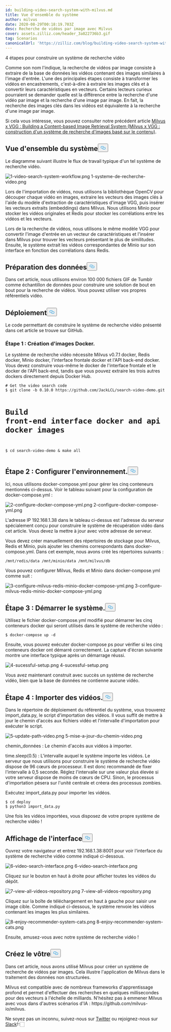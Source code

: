 ```yaml
---
id: building-video-search-system-with-milvus.md
title: Vue d'ensemble du système
author: milvus
date: 2020-08-29T00:18:19.703Z
desc: Recherche de vidéos par image avec Milvus
cover: assets.zilliz.com/header_3a822736b3.gif
tag: Scenarios
canonicalUrl: 'https://zilliz.com/blog/building-video-search-system-with-milvus'
---
```

<custom-h1>4 étapes pour construire un système de recherche vidéo</custom-h1><p>Comme son nom l'indique, la recherche de vidéos par image consiste à extraire de la base de données les vidéos contenant des images similaires à l'image d'entrée. L'une des principales étapes consiste à transformer les vidéos en encastrements, c'est-à-dire à extraire les images clés et à convertir leurs caractéristiques en vecteurs. Certains lecteurs curieux pourraient se demander quelle est la différence entre la recherche d'une vidéo par image et la recherche d'une image par image. En fait, la recherche des images clés dans les vidéos est équivalente à la recherche d'une image par image.</p>
<p>Si cela vous intéresse, vous pouvez consulter notre précédent article <a href="https://medium.com/unstructured-data-service/milvus-application-1-building-a-reverse-image-search-system-based-on-milvus-and-vgg-aed4788dd1ea">Milvus x VGG : Building a Content-based Image Retrieval System (Milvus x VGG : construction d'un système de recherche d'images basé sur le contenu)</a>.</p>
<h2 id="System-overview" class="common-anchor-header">Vue d'ensemble du système<button data-href="#System-overview" class="anchor-icon" translate="no">
      <svg translate="no"
        aria-hidden="true"
        focusable="false"
        height="20"
        version="1.1"
        viewBox="0 0 16 16"
        width="16"
      >
        <path
          fill="#0092E4"
          fill-rule="evenodd"
          d="M4 9h1v1H4c-1.5 0-3-1.69-3-3.5S2.55 3 4 3h4c1.45 0 3 1.69 3 3.5 0 1.41-.91 2.72-2 3.25V8.59c.58-.45 1-1.27 1-2.09C10 5.22 8.98 4 8 4H4c-.98 0-2 1.22-2 2.5S3 9 4 9zm9-3h-1v1h1c1 0 2 1.22 2 2.5S13.98 12 13 12H9c-.98 0-2-1.22-2-2.5 0-.83.42-1.64 1-2.09V6.25c-1.09.53-2 1.84-2 3.25C6 11.31 7.55 13 9 13h4c1.45 0 3-1.69 3-3.5S14.5 6 13 6z"
        ></path>
      </svg>
    </button></h2><p>Le diagramme suivant illustre le flux de travail typique d'un tel système de recherche vidéo.</p>
<p>
  
   <span class="img-wrapper"> <img translate="no" src="https://assets.zilliz.com/1_video_search_system_workflow_c68d658b93.png" alt="1-video-search-system-workflow.png" class="doc-image" id="1-video-search-system-workflow.png" />
   </span> <span class="img-wrapper"> <span>1-systeme-de-recherche-video.png</span> </span></p>
<p>Lors de l'importation de vidéos, nous utilisons la bibliothèque OpenCV pour découper chaque vidéo en images, extraire les vecteurs des images clés à l'aide du modèle d'extraction de caractéristiques d'image VGG, puis insérer les vecteurs extraits (embeddings) dans Milvus. Nous utilisons Minio pour stocker les vidéos originales et Redis pour stocker les corrélations entre les vidéos et les vecteurs.</p>
<p>Lors de la recherche de vidéos, nous utilisons le même modèle VGG pour convertir l'image d'entrée en un vecteur de caractéristiques et l'insérer dans Milvus pour trouver les vecteurs présentant le plus de similitudes. Ensuite, le système extrait les vidéos correspondantes de Minio sur son interface en fonction des corrélations dans Redis.</p>
<h2 id="Data-preparation" class="common-anchor-header">Préparation des données<button data-href="#Data-preparation" class="anchor-icon" translate="no">
      <svg translate="no"
        aria-hidden="true"
        focusable="false"
        height="20"
        version="1.1"
        viewBox="0 0 16 16"
        width="16"
      >
        <path
          fill="#0092E4"
          fill-rule="evenodd"
          d="M4 9h1v1H4c-1.5 0-3-1.69-3-3.5S2.55 3 4 3h4c1.45 0 3 1.69 3 3.5 0 1.41-.91 2.72-2 3.25V8.59c.58-.45 1-1.27 1-2.09C10 5.22 8.98 4 8 4H4c-.98 0-2 1.22-2 2.5S3 9 4 9zm9-3h-1v1h1c1 0 2 1.22 2 2.5S13.98 12 13 12H9c-.98 0-2-1.22-2-2.5 0-.83.42-1.64 1-2.09V6.25c-1.09.53-2 1.84-2 3.25C6 11.31 7.55 13 9 13h4c1.45 0 3-1.69 3-3.5S14.5 6 13 6z"
        ></path>
      </svg>
    </button></h2><p>Dans cet article, nous utilisons environ 100 000 fichiers GIF de Tumblr comme échantillon de données pour construire une solution de bout en bout pour la recherche de vidéos. Vous pouvez utiliser vos propres référentiels vidéo.</p>
<h2 id="Deployment" class="common-anchor-header">Déploiement<button data-href="#Deployment" class="anchor-icon" translate="no">
      <svg translate="no"
        aria-hidden="true"
        focusable="false"
        height="20"
        version="1.1"
        viewBox="0 0 16 16"
        width="16"
      >
        <path
          fill="#0092E4"
          fill-rule="evenodd"
          d="M4 9h1v1H4c-1.5 0-3-1.69-3-3.5S2.55 3 4 3h4c1.45 0 3 1.69 3 3.5 0 1.41-.91 2.72-2 3.25V8.59c.58-.45 1-1.27 1-2.09C10 5.22 8.98 4 8 4H4c-.98 0-2 1.22-2 2.5S3 9 4 9zm9-3h-1v1h1c1 0 2 1.22 2 2.5S13.98 12 13 12H9c-.98 0-2-1.22-2-2.5 0-.83.42-1.64 1-2.09V6.25c-1.09.53-2 1.84-2 3.25C6 11.31 7.55 13 9 13h4c1.45 0 3-1.69 3-3.5S14.5 6 13 6z"
        ></path>
      </svg>
    </button></h2><p>Le code permettant de construire le système de recherche vidéo présenté dans cet article se trouve sur GitHub.</p>
<h3 id="Step-1-Build-Docker-images" class="common-anchor-header">Étape 1 : Création d'images Docker.</h3><p>Le système de recherche vidéo nécessite Milvus v0.7.1 docker, Redis docker, Minio docker, l'interface frontale docker et l'API back-end docker. Vous devez construire vous-même le docker de l'interface frontale et le docker de l'API back-end, tandis que vous pouvez extraire les trois autres dockers directement depuis Docker Hub.</p>
<pre><code translate="no"># Get the video search code
$ git clone -b 0.10.0 https://github.com/JackLCL/search-video-demo.git

# Build front-end interface docker and api docker images
$ cd search-video-demo &amp; make all
</code></pre>
<h2 id="Step-2-Configure-the-environment" class="common-anchor-header">Étape 2 : Configurer l'environnement.<button data-href="#Step-2-Configure-the-environment" class="anchor-icon" translate="no">
      <svg translate="no"
        aria-hidden="true"
        focusable="false"
        height="20"
        version="1.1"
        viewBox="0 0 16 16"
        width="16"
      >
        <path
          fill="#0092E4"
          fill-rule="evenodd"
          d="M4 9h1v1H4c-1.5 0-3-1.69-3-3.5S2.55 3 4 3h4c1.45 0 3 1.69 3 3.5 0 1.41-.91 2.72-2 3.25V8.59c.58-.45 1-1.27 1-2.09C10 5.22 8.98 4 8 4H4c-.98 0-2 1.22-2 2.5S3 9 4 9zm9-3h-1v1h1c1 0 2 1.22 2 2.5S13.98 12 13 12H9c-.98 0-2-1.22-2-2.5 0-.83.42-1.64 1-2.09V6.25c-1.09.53-2 1.84-2 3.25C6 11.31 7.55 13 9 13h4c1.45 0 3-1.69 3-3.5S14.5 6 13 6z"
        ></path>
      </svg>
    </button></h2><p>Ici, nous utilisons docker-compose.yml pour gérer les cinq conteneurs mentionnés ci-dessus. Voir le tableau suivant pour la configuration de docker-compose.yml :</p>
<p>
  
   <span class="img-wrapper"> <img translate="no" src="https://assets.zilliz.com/2_configure_docker_compose_yml_a33329e5e9.png" alt="2-configure-docker-compose-yml.png" class="doc-image" id="2-configure-docker-compose-yml.png" />
   </span> <span class="img-wrapper"> <span>2-configure-docker-compose-yml.png</span> </span></p>
<p>L'adresse IP 192.168.1.38 dans le tableau ci-dessus est l'adresse du serveur spécialement conçu pour construire le système de récupération vidéo dans cet article. Vous devez la mettre à jour avec votre adresse de serveur.</p>
<p>Vous devez créer manuellement des répertoires de stockage pour Milvus, Redis et Minio, puis ajouter les chemins correspondants dans docker-compose.yml. Dans cet exemple, nous avons créé les répertoires suivants :</p>
<pre><code translate="no">/mnt/redis/data /mnt/minio/data /mnt/milvus/db
</code></pre>
<p>Vous pouvez configurer Milvus, Redis et Minio dans docker-compose.yml comme suit :</p>
<p>
  
   <span class="img-wrapper"> <img translate="no" src="https://assets.zilliz.com/3_configure_milvus_redis_minio_docker_compose_yml_4a8104d53e.png" alt="3-configure-milvus-redis-minio-docker-compose-yml.png" class="doc-image" id="3-configure-milvus-redis-minio-docker-compose-yml.png" />
   </span> <span class="img-wrapper"> <span>3-configure-milvus-redis-minio-docker-compose-yml.png</span> </span></p>
<h2 id="Step-3-Start-the-system" class="common-anchor-header">Étape 3 : Démarrer le système.<button data-href="#Step-3-Start-the-system" class="anchor-icon" translate="no">
      <svg translate="no"
        aria-hidden="true"
        focusable="false"
        height="20"
        version="1.1"
        viewBox="0 0 16 16"
        width="16"
      >
        <path
          fill="#0092E4"
          fill-rule="evenodd"
          d="M4 9h1v1H4c-1.5 0-3-1.69-3-3.5S2.55 3 4 3h4c1.45 0 3 1.69 3 3.5 0 1.41-.91 2.72-2 3.25V8.59c.58-.45 1-1.27 1-2.09C10 5.22 8.98 4 8 4H4c-.98 0-2 1.22-2 2.5S3 9 4 9zm9-3h-1v1h1c1 0 2 1.22 2 2.5S13.98 12 13 12H9c-.98 0-2-1.22-2-2.5 0-.83.42-1.64 1-2.09V6.25c-1.09.53-2 1.84-2 3.25C6 11.31 7.55 13 9 13h4c1.45 0 3-1.69 3-3.5S14.5 6 13 6z"
        ></path>
      </svg>
    </button></h2><p>Utilisez le fichier docker-compose.yml modifié pour démarrer les cinq conteneurs docker qui seront utilisés dans le système de recherche vidéo :</p>
<pre><code translate="no">$ docker-compose up -d
</code></pre>
<p>Ensuite, vous pouvez exécuter docker-compose ps pour vérifier si les cinq conteneurs docker ont démarré correctement. La capture d'écran suivante montre une interface typique après un démarrage réussi.</p>
<p>
  
   <span class="img-wrapper"> <img translate="no" src="https://assets.zilliz.com/4_sucessful_setup_f2b3006487.png" alt="4-sucessful-setup.png" class="doc-image" id="4-sucessful-setup.png" />
   </span> <span class="img-wrapper"> <span>4-sucessful-setup.png</span> </span></p>
<p>Vous avez maintenant construit avec succès un système de recherche vidéo, bien que la base de données ne contienne aucune vidéo.</p>
<h2 id="Step-4-Import-videos" class="common-anchor-header">Étape 4 : Importer des vidéos.<button data-href="#Step-4-Import-videos" class="anchor-icon" translate="no">
      <svg translate="no"
        aria-hidden="true"
        focusable="false"
        height="20"
        version="1.1"
        viewBox="0 0 16 16"
        width="16"
      >
        <path
          fill="#0092E4"
          fill-rule="evenodd"
          d="M4 9h1v1H4c-1.5 0-3-1.69-3-3.5S2.55 3 4 3h4c1.45 0 3 1.69 3 3.5 0 1.41-.91 2.72-2 3.25V8.59c.58-.45 1-1.27 1-2.09C10 5.22 8.98 4 8 4H4c-.98 0-2 1.22-2 2.5S3 9 4 9zm9-3h-1v1h1c1 0 2 1.22 2 2.5S13.98 12 13 12H9c-.98 0-2-1.22-2-2.5 0-.83.42-1.64 1-2.09V6.25c-1.09.53-2 1.84-2 3.25C6 11.31 7.55 13 9 13h4c1.45 0 3-1.69 3-3.5S14.5 6 13 6z"
        ></path>
      </svg>
    </button></h2><p>Dans le répertoire de déploiement du référentiel du système, vous trouverez import_data.py, le script d'importation des vidéos. Il vous suffit de mettre à jour le chemin d'accès aux fichiers vidéo et l'intervalle d'importation pour exécuter le script.</p>
<p>
  
   <span class="img-wrapper"> <img translate="no" src="https://assets.zilliz.com/5_update_path_video_5065928961.png" alt="5-update-path-video.png" class="doc-image" id="5-update-path-video.png" />
   </span> <span class="img-wrapper"> <span>5-mise-a-jour-du-chemin-video.png</span> </span></p>
<p>chemin_données : Le chemin d'accès aux vidéos à importer.</p>
<p>time.sleep(0.5) : L'intervalle auquel le système importe les vidéos. Le serveur que nous utilisons pour construire le système de recherche vidéo dispose de 96 cœurs de processeur. Il est donc recommandé de fixer l'intervalle à 0,5 seconde. Réglez l'intervalle sur une valeur plus élevée si votre serveur dispose de moins de cœurs de CPU. Sinon, le processus d'importation pèsera sur l'unité centrale et créera des processus zombies.</p>
<p>Exécutez import_data.py pour importer les vidéos.</p>
<pre><code translate="no">$ cd deploy
$ python3 import_data.py
</code></pre>
<p>Une fois les vidéos importées, vous disposez de votre propre système de recherche vidéo !</p>
<h2 id="Interface-display" class="common-anchor-header">Affichage de l'interface<button data-href="#Interface-display" class="anchor-icon" translate="no">
      <svg translate="no"
        aria-hidden="true"
        focusable="false"
        height="20"
        version="1.1"
        viewBox="0 0 16 16"
        width="16"
      >
        <path
          fill="#0092E4"
          fill-rule="evenodd"
          d="M4 9h1v1H4c-1.5 0-3-1.69-3-3.5S2.55 3 4 3h4c1.45 0 3 1.69 3 3.5 0 1.41-.91 2.72-2 3.25V8.59c.58-.45 1-1.27 1-2.09C10 5.22 8.98 4 8 4H4c-.98 0-2 1.22-2 2.5S3 9 4 9zm9-3h-1v1h1c1 0 2 1.22 2 2.5S13.98 12 13 12H9c-.98 0-2-1.22-2-2.5 0-.83.42-1.64 1-2.09V6.25c-1.09.53-2 1.84-2 3.25C6 11.31 7.55 13 9 13h4c1.45 0 3-1.69 3-3.5S14.5 6 13 6z"
        ></path>
      </svg>
    </button></h2><p>Ouvrez votre navigateur et entrez 192.168.1.38:8001 pour voir l'interface du système de recherche vidéo comme indiqué ci-dessous.</p>
<p>
  
   <span class="img-wrapper"> <img translate="no" src="https://assets.zilliz.com/6_video_search_interface_4c26d93e02.png" alt="6-video-search-interface.png" class="doc-image" id="6-video-search-interface.png" />
   </span> <span class="img-wrapper"> <span>6-video-search-interface.png</span> </span></p>
<p>Cliquez sur le bouton en haut à droite pour afficher toutes les vidéos du dépôt.</p>
<p>
  
   <span class="img-wrapper"> <img translate="no" src="https://assets.zilliz.com/7_view_all_videos_repository_26ff37cad5.png" alt="7-view-all-videos-repository.png" class="doc-image" id="7-view-all-videos-repository.png" />
   </span> <span class="img-wrapper"> <span>7-view-all-videos-repository.png</span> </span></p>
<p>Cliquez sur la boîte de téléchargement en haut à gauche pour saisir une image cible. Comme indiqué ci-dessous, le système renvoie les vidéos contenant les images les plus similaires.</p>
<p>
  
   <span class="img-wrapper"> <img translate="no" src="https://assets.zilliz.com/8_enjoy_recommender_system_cats_bda1bf9db3.png" alt="8-enjoy-recommender-system-cats.png" class="doc-image" id="8-enjoy-recommender-system-cats.png" />
   </span> <span class="img-wrapper"> <span>8-enjoy-recommender-system-cats.png</span> </span></p>
<p>Ensuite, amusez-vous avec notre système de recherche vidéo !</p>
<h2 id="Build-your-own" class="common-anchor-header">Créez le vôtre<button data-href="#Build-your-own" class="anchor-icon" translate="no">
      <svg translate="no"
        aria-hidden="true"
        focusable="false"
        height="20"
        version="1.1"
        viewBox="0 0 16 16"
        width="16"
      >
        <path
          fill="#0092E4"
          fill-rule="evenodd"
          d="M4 9h1v1H4c-1.5 0-3-1.69-3-3.5S2.55 3 4 3h4c1.45 0 3 1.69 3 3.5 0 1.41-.91 2.72-2 3.25V8.59c.58-.45 1-1.27 1-2.09C10 5.22 8.98 4 8 4H4c-.98 0-2 1.22-2 2.5S3 9 4 9zm9-3h-1v1h1c1 0 2 1.22 2 2.5S13.98 12 13 12H9c-.98 0-2-1.22-2-2.5 0-.83.42-1.64 1-2.09V6.25c-1.09.53-2 1.84-2 3.25C6 11.31 7.55 13 9 13h4c1.45 0 3-1.69 3-3.5S14.5 6 13 6z"
        ></path>
      </svg>
    </button></h2><p>Dans cet article, nous avons utilisé Milvus pour créer un système de recherche de vidéos par images. Cela illustre l'application de Milvus dans le traitement des données non structurées.</p>
<p>Milvus est compatible avec de nombreux frameworks d'apprentissage profond et permet d'effectuer des recherches en quelques millisecondes pour des vecteurs à l'échelle de milliards. N'hésitez pas à emmener Milvus avec vous dans d'autres scénarios d'IA : https://github.com/milvus-io/milvus.</p>
<p>Ne soyez pas un inconnu, suivez-nous sur <a href="https://twitter.com/milvusio/">Twitter</a> ou rejoignez-nous sur <a href="https://milvusio.slack.com/join/shared_invite/zt-e0u4qu3k-bI2GDNys3ZqX1YCJ9OM~GQ#/">Slack</a>!👇🏻</p>
